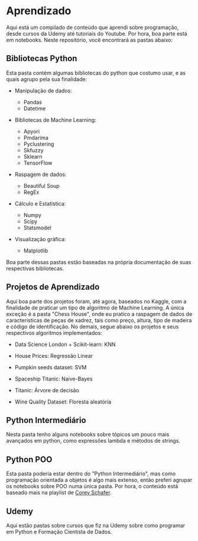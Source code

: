 # Aprendizado
Aqui está um compilado de conteúdo que aprendi sobre programação, desde cursos da Udemy até tutoriais do Youtube. Por hora, boa parte está em notebooks. Neste repositório, você encontrará as pastas abaixo:

## Bibliotecas Python
Esta pasta contém algumas bibliotecas do python que costumo usar, e as quais agrupo pela sua finalidade:

- Manipulação de dados:
  - Pandas
  - Datetime

- Bibliotecas de Machine Learning:
  - Apyori
  - Pmdarima
  - Pyclustering
  - Skfuzzy
  - Sklearn
  - TensorFlow

- Raspagem de dados:
  - Beautiful Soup
  - RegEx

- Cálculo e Estatística:
  - Numpy
  - Scipy
  - Statsmodel

- Visualização gráfica:
  - Matplotlib

Boa parte dessas pastas estão baseadas na própria documentação de suas respectivas bibliotecas.

## Projetos de Aprendizado
Aqui boa parte dos projetos foram, até agora, baseados no Kaggle, com a finalidade de praticar um tipo de algoritmo de Machine Learning. A única exceção é a pasta "Chess House", onde eu pratico a raspagem de dados de características de peças de xadrez, tais como preço, altura, tipo de madeira e código de identificação. No demais, segue abaixo os projetos e seus respectivos algoritmos implementados:

- Data Science London + Scikit-learn: KNN

- House Prices: Regressão Linear

- Pumpkin seeds dataset: SVM

- Spaceship Titanic: Naive-Bayes

- Titanic: Árvore de decisão

- Wine Quality Dataset: Floresta aleatória

## Python Intermediário
Nesta pasta tenho alguns notebooks sobre tópicos um pouco mais avançados em python, como expressões lambda e métodos de strings.

## Python POO
Esta pasta poderia estar dentro do "Python Intermediário", mas como programação orientada a objetos é algo mais extenso, então preferi agrupar os notebooks sobre POO numa única pasta. Por hora, o conteúdo está baseado mais na playlist de [Corey Schafer](https://www.youtube.com/playlist?list=PL-osiE80TeTsqhIuOqKhwlXsIBIdSeYtc).

## Udemy
Aqui estão pastas sobre cursos que fiz na Udemy sobre como programar em Python e Formação Cientista de Dados.
